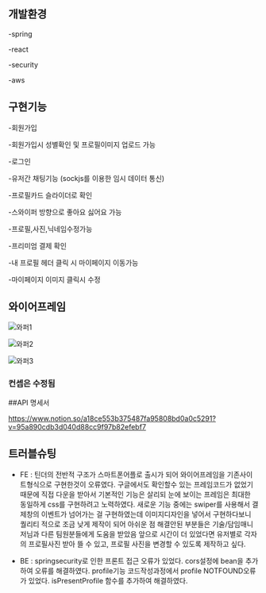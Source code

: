 ## 개발환경 
-spring

-react

-security

-aws



## 구현기능
-회원가입

-회원가입시 성별확인 및 프로필이미지 업로드 가능

-로그인

-유저간 채팅기능 (sockjs를 이용한 임시 데이터 통신)

-프로필카드 슬라이더로 확인

-스와이퍼 방향으로 좋아요 싫어요 가능

-프로필,사진,닉네임수정가능

-프리미엄 결제 확인 

-내 프로필 헤더 클릭 시 마이페이지 이동가능

-마이페이지 이미지 클릭시 수정


## 와이어프레임
![와퍼1](https://user-images.githubusercontent.com/110403476/190388989-15cf4854-e0f0-4b03-939f-b38906647697.jpg)

![와퍼2](https://user-images.githubusercontent.com/110403476/190389264-49d77fb9-191d-4f6f-b432-a194ed486384.jpg)

![와퍼3](https://user-images.githubusercontent.com/110374433/190414887-0feede25-2fc1-4149-a317-8ba5ae983716.jpg)



### 컨셉은 수정됨 

##API 명세서

https://www.notion.so/a18ce553b375487fa95808bd0a0c5291?v=95a890cdb3d040d88cc9f97b82efebf7 



## 트러블슈팅
  * FE : 틴더의 전반적 구조가 스마트폰어플로 출시가 되어 와이어프레임을 기존사이트형식으로 구현한것이 오류였다.
구글에서도 확인할수 있는 프레임코드가 없었기 때문에 직접 다운을 받아서 기본적인 기능은 살리되 눈에 보이는 프레임은 최대한 동일하게 css를 구현하려고 노력하였다.
새로운 기능 중에는 swiper를 사용해서 결제창의 이벤트가 넘어가는 걸 구현하였는데 이미지디자인을 넣어서
구현하다보니 퀄리티 적으로 조금 낮게 제작이 되어 아쉬운 점
해결안된 부분들은 기술/담임매니저님과 다른 팀원분들에게 도움을 받았음 앞으로 시간이 더 있었다면
유저별로 각자의 프로필사진 받아 뜰 수 있고, 프로필 사진을 변경할 수 있도록 제작하고 싶다.


  * BE : springsecurity로 인한 프론트 접근 오류가 있었다. cors설정에 bean을 추가하여 오류를 해결하였다. profile기능 코드작성과정에서 profile NOTFOUND오류가 있었다.     isPresentProfile 함수를 추가하여 해결하였다.

